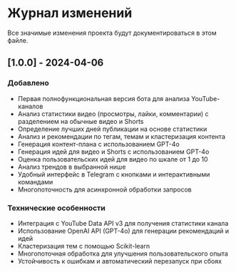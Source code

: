 # Журнал изменений

Все значимые изменения проекта будут документироваться в этом файле.

## [1.0.0] - 2024-04-06

### Добавлено
- Первая полнофункциональная версия бота для анализа YouTube-каналов
- Анализ статистики видео (просмотры, лайки, комментарии) с разделением на обычные видео и Shorts
- Определение лучших дней публикации на основе статистики
- Анализ и рекомендации по тегам, темам и кластеризация контента
- Генерация контент-плана с использованием GPT-4o
- Генерация идей для видео и Shorts с использованием GPT-4o
- Оценка пользовательских идей для видео по шкале от 1 до 10
- Анализ трендов в выбранной нише
- Удобный интерфейс в Telegram с кнопками и интерактивными командами
- Многопоточность для асинхронной обработки запросов

### Технические особенности
- Интеграция с YouTube Data API v3 для получения статистики канала
- Использование OpenAI API (GPT-4o) для генерации рекомендаций и идей
- Кластеризация тем с помощью Scikit-learn
- Многопоточная обработка для улучшения пользовательского опыта
- Устойчивость к ошибкам и автоматический перезапуск при сбоях 